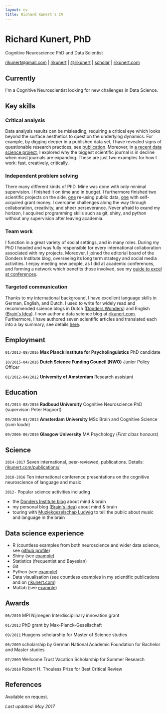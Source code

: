 ```yaml
---
layout: cv
title: Richard Kunert's CV
---
```

# Richard Kunert, PhD
Cognitive Neuroscience PhD and Data Scientist

<div id="webaddress">
<a href="mailto:rikunert@gmail.com">rikunert@gmail.com</a>
|
<i class="fa fa-github"></i> <a href="http://github.com/rikunert">rikunert</a>
|
<i class="fa fa-twitter"></i> <a href="http://twitter.com/rikunert">@rikunert</a>
|
<i class="fa fa-google"></i> <a href="http://scholar.google.com/citations?user=V2EGJ3UAAAAJ">scholar</a>
|
<i class="fa fa-rss-square"></i> <a href="http://rikunert.com">rikunert.com</a>
</div>

## Currently

I'm a Cognitive Neuroscientist looking for new challenges in Data Science.


## Key skills

### Critical analysis

Data analysis results can be misleading, requiring a critical eye which looks beyond the surface aesthetics to question the underlying dynamics. For example, by digging deeper in a published data set, I have revealed signs of questionable research practices, see [publication](http://link.springer.com/article/10.3758/s13423-016-1030-9/fulltext.html). Moreover, in [a recent data science project](https://brainsidea.wordpress.com/2017/03/01/the-slowing-down-of-the-biggest-scientific-journal/), I explored why the biggest scientific journal is in decline when most journals are expanding. These are just two examples for how I work: fast, creatively, critically.

### Independent problem solving

There many different kinds of PhD. Mine was done with only minimal supervision. I finished it on time and in budget. I furthermore finished two scientific projects on the side, [one](http://link.springer.com/article/10.3758/s13423-016-1030-9/fulltext.html) re-using public data, [one](http://pubman.mpdl.mpg.de/pubman/item/escidoc:2355026:6/component/escidoc:2380816/Kunert_Jongman_2016.pdf) with self-acquired grant money. I overcame challenges along the way through collaboration, creativity, and sheer perseverance. Never afraid to exand my horizon, I acquired programming skills such as git, shiny, and python without any supervision after leaving academia.

### Team work

I function in a great variety of social settings, and in many roles. During my PhD I headed and was fully responsible for every international collaboration associated with my projects. Moreover, I joined the editorial board of the Donders Institute blog, overseeing its long term strategy and social media activities. I enjoy meeting new people, as I did at academic conferences, and forming a network which benefits those involved, see my [guide to excel at conferences](https://brainsidea.wordpress.com/2016/08/04/how-to-excel-at-academic-conferences-in-5-steps/).

### Targeted communication

Thanks to my international background, I have excellent language skills in German, English, and Dutch. I used to write for widely read and recommended science blogs in Dutch ([Donders Wonders](http://blog.donders.ru.nl/?page_id=779)) and English ([Brain's Idea](http://brainsidea.wordpress.com/)). I now author a data science blog at [rikunert.com](http://rikunert.com). Furthermore, I have authored seven scientific articles and translated each into a lay summary, see details [here](http://rikunert.com/publications/).

## Employment

`01/2013-08/2016`
__Max Planck Institute for Psycholinguistics__ PhD candidate

`10/2015-04/2016`
__Dutch Science Funding Council (NWO)__ Junior Policy Officer

`01/2012-04/2012`
__University of Amsterdam__ Research assistant

## Education

`01/2013-08/2016`
__Radboud University__ Cognitive Neuroscience PhD (supervisor: Peter Hagoort)

`09/2010-01/2013`
__Amsterdam University__ MSc Brain and Cognitive Science (_cum laude_)

`09/2006-06/2010`
__Glasgow University__ MA Psychology (_First class honours_)

## Science

`2014-2017`
Seven international, peer-reviewed, publications. Details: [rikunert.com/publications/](http://rikunert.com/publications/)

`2010-2016`
Ten international conference presentations on the cognitive neuroscience of language and music

`2012-`
Popular science activities including
* the [Donders Institute blog](http://blog.donders.ru.nl/?page_id=779) about mind & brain
* my personal blog ([Brain's Idea](http://brainsidea.wordpress.com/)) about mind & brain
* touring with [Muziekgezelschap Ludwig](http://www.ludwiglive.nl/brainwaves/brainwave-1-felix-meritis/) to tell the public about music and language in the brain


## Data science experience

* R (countless examples from both neuroscience and wider data science, see [github profile](http://github.com/rikunert/))
* Shiny (see [example](https://rikunert.shinyapps.io/PLOS_ALM/))
* Statistics (frequentist and Bayesian)
* Git
* Python (see [example](http://rikunert.com))
* Data visualisation (see countless examples in my scientific publications and on [rikunert.com](http://rikunert.com))
* Matlab (see [example](http://rsos.royalsocietypublishing.org/content/3/2/150685.figures-only))

## Awards

`06/2010`
MPI Nijmegen Interdisciplinary innovation grant

`01/2013`
PhD grant by Max-Planck-Gesellschaft

`09/2011`
Huygens scholarship for Master of Science studies

`06/2009`
scholarship by German National Academic Foundation for Bachelor and Master studies

`07/2009`
Wellcome Trust Vacation Scholarship for Summer Research

`06/2010`
Robert H. Thouless Prize for Best Critical Review

## References

Available on request.

*Last updated: May 2017*
